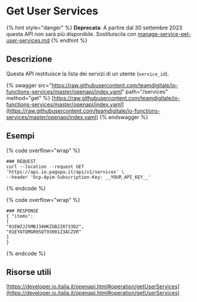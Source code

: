 # Get User Services

{% hint style="danger" %}
**Deprecata**: A partire dal 30 settembre 2023 questa API non sarà più disponibile. Sostituiscila con [manage-service-get-user-services.md](manage-service-get-user-services.md "mention")
{% endhint %}

## Descrizione

Questa API restituisce la lista dei servizi di un utente (`service_id`).

{% swagger src="https://raw.githubusercontent.com/teamdigitale/io-functions-services/master/openapi/index.yaml" path="/services" method="get" %}
[https://raw.githubusercontent.com/teamdigitale/io-functions-services/master/openapi/index.yaml](https://raw.githubusercontent.com/teamdigitale/io-functions-services/master/openapi/index.yaml)
{% endswagger %}

## Esempi

{% code overflow="wrap" %}
```shell
### REQUEST
curl --location --request GET 'https://api.io.pagopa.it/api/v1/services' \
--header 'Ocp-Apim-Subscription-Key: __YOUR_API_KEY__'
```
{% endcode %}

{% code overflow="wrap" %}
```shell
### RESPONSE
{ "items":
[
"01EWZJJ5MBJ34HKZGB2Z0733D2",
"01EYATQMGR0SQT93001Z3ACZVR"
]
}
```
{% endcode %}

## Risorse utili <a href="#_9qg9y9ak37nv" id="_9qg9y9ak37nv"></a>

[https://developer.io.italia.it/openapi.html#operation/getUserServices](https://developer.io.italia.it/openapi.html#operation/getUserServices)
